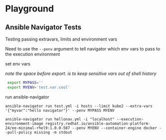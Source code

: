 # Playground

## Ansible Navigator Tests

Testing passing extravars, limits and environment vars

Need to use the `--penv` argument to tell navigator which env vars to pass to the execution environment

set env vars

*note the space before export. is to keep sensitive vars out of shell history*

```bash
 export MYPASS=''
 export MYENV='test.var.cool'
```

run ansible-navigator

`ansible-navigator run test.yml -i hosts --limit kube2 --extra-vars '{"myvar":"hello navigator"}' --penv MYPASS MYENV`

`ansible-navigator run hellonav.yml -i "localhost" --execution-environment-image registry.redhat.io/ansible-automation-platform-24/ee-minimal-rhel9:1.0.0-587 --penv MYENV --container-engine docker --pull-policy missing -m stdout`